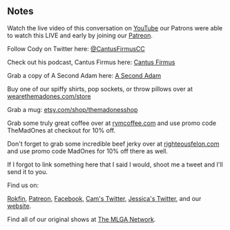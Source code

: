 ## Notes

Watch the live video of this conversation on [YouTube](https://youtu.be/iaTrVdEgrV0) our Patrons were able to watch this LIVE and early by joining our [Patreon](https://www.patreon.com/TheMadOnes).

Follow Cody on Twitter here: [@CantusFirmusCC](https://twitter.com/CantusFirmusCC)

Check out his podcast, Cantus Firmus here: [Cantus Firmus](http://www.cantus-firmus.com/)

Grab a copy of A Second Adam here: [A Second Adam](https://amzn.to/3kRDzxt)

Buy one of our spiffy shirts, pop sockets, or throw pillows over at [wearethemadones.com/store](https://wearethemadones.com/store)

Grab a mug: [etsy.com/shop/themadonesshop](https://shop.wearethemadones.com/)

Grab some truly great coffee over at [rymcoffee.com](http://rymcoffee.com) and use promo code TheMadOnes at checkout for 10% off.

Don't forget to grab some incredible beef jerky over at [righteousfelon.com](https://www.righteousfelon.com/) and use promo code MadOnes for 10% off there as well.

If I forgot to link something here that I said I would, shoot me a tweet and I'll send it to you.

Find us on:

[Rokfin](https://rokfin.com/TheMadOnes), [Patreon](https://patreon.com/TheMadOnes), [Facebook](https://www.facebook.com/WeAreTheMad/), [Cam's Twitter](https://twitter.com/CamHarless), [Jessica's Twitter](https://twitter.com/soupcanarchist), and our [website](http://wearethemad.com).

Find all of our original shows at [The MLGA Network](https://mlganetwork.com).

